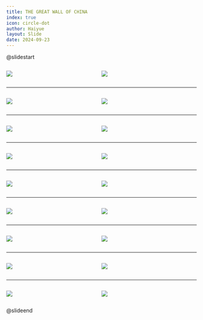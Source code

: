 ```yaml
---
title: THE GREAT WALL OF CHINA
index: true
icon: circle-dot
author: Haiyue
layout: Slide
date: 2024-09-23
---
```

 
@slidestart

<div style="display:flex">
<div style="flex:1">

![](/reading/english/Level-M/THE%20GREAT%20WALL%20OF%20CHINA/001.webp)
</div>
<div style="flex:1">

![](/reading/english/Level-M/THE%20GREAT%20WALL%20OF%20CHINA/002.webp)
</div>
</div>

---

<div style="display:flex">
<div style="flex:1">

![](/reading/english/Level-M/THE%20GREAT%20WALL%20OF%20CHINA/003.webp)
</div>
<div style="flex:1">

![](/reading/english/Level-M/THE%20GREAT%20WALL%20OF%20CHINA/004.webp)
</div>
</div>

---

<div style="display:flex">
<div style="flex:1">

![](/reading/english/Level-M/THE%20GREAT%20WALL%20OF%20CHINA/005.webp)
</div>
<div style="flex:1">

![](/reading/english/Level-M/THE%20GREAT%20WALL%20OF%20CHINA/006.webp)
</div>
</div>

---

<div style="display:flex">
<div style="flex:1">

![](/reading/english/Level-M/THE%20GREAT%20WALL%20OF%20CHINA/007.webp)
</div>
<div style="flex:1">

![](/reading/english/Level-M/THE%20GREAT%20WALL%20OF%20CHINA/008.webp)
</div>
</div>

---

<div style="display:flex">
<div style="flex:1">

![](/reading/english/Level-M/THE%20GREAT%20WALL%20OF%20CHINA/009.webp)
</div>
<div style="flex:1">

![](/reading/english/Level-M/THE%20GREAT%20WALL%20OF%20CHINA/010.webp)
</div>
</div>

---

<div style="display:flex">
<div style="flex:1">

![](/reading/english/Level-M/THE%20GREAT%20WALL%20OF%20CHINA/011.webp)
</div>
<div style="flex:1">

![](/reading/english/Level-M/THE%20GREAT%20WALL%20OF%20CHINA/012.webp)
</div>
</div>

---

<div style="display:flex">
<div style="flex:1">

![](/reading/english/Level-M/THE%20GREAT%20WALL%20OF%20CHINA/013.webp)
</div>
<div style="flex:1">

![](/reading/english/Level-M/THE%20GREAT%20WALL%20OF%20CHINA/014.webp)
</div>
</div>

---

<div style="display:flex">
<div style="flex:1">

![](/reading/english/Level-M/THE%20GREAT%20WALL%20OF%20CHINA/015.webp)
</div>
<div style="flex:1">

![](/reading/english/Level-M/THE%20GREAT%20WALL%20OF%20CHINA/016.webp)
</div>
</div>

---

<div style="display:flex">
<div style="flex:1">

![](/reading/english/Level-M/THE%20GREAT%20WALL%20OF%20CHINA/017.webp)
</div>
<div style="flex:1">

![](/reading/english/Level-M/THE%20GREAT%20WALL%20OF%20CHINA/018.webp)
</div>
</div>

@slideend